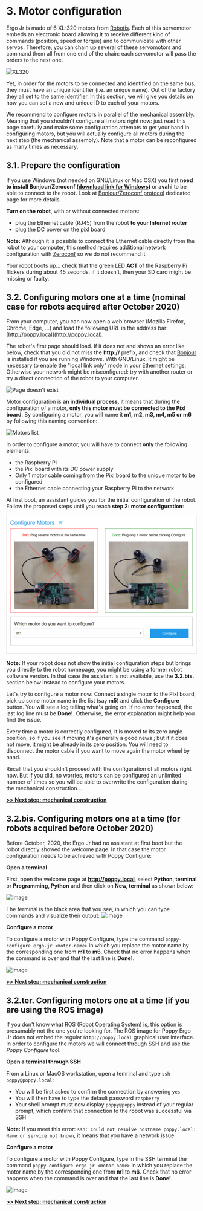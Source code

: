 # 3. Motor configuration

Ergo Jr is made of 6 XL-320 motors from [Robotis](http://www.robotis.us/dynamixel-xl-320/). Each of this servomotor embeds an electronic board allowing it to receive different kind of commands (position, speed or torque) and to communicate with other servos. Therefore, you can chain up several of these servomotors and command them all from one end of the chain: each servomotor will pass the orders to the next one.

<img src="img/assembly/xl_320.jpg" alt="XL320" height="150">

Yet, in order for the motors to be connected and identified on the same bus, they must have an unique identifier (i.e. an unique name). Out of the factory they all set to the same identifier. In this section, we will give you details on how you can set a new and unique ID to each of your motors.

We recommend to configure motors in parallel of the mechanical assembly. Meaning that you shouldn't configure all motors right now: just read this page carefully and make some configuration attempts to get your hand in configuring motors, but you will actually configure all motors during the next step (the mechanical assembly). Note that a motor can be reconfigured as many times as necessary.

## 3.1. Prepare the configuration

If you use Windows (not needed on GNU/Linux or Mac OSX) you first **need to install Bonjour/Zeroconf ([download link for Windows](https://support.apple.com/kb/DL999))** or **avahi** to be able to connect to the robot.
Look at [Bonjour/Zeroconf protocol](../../installation/install-zeroconf.md) dedicated page for more details.

**Turn on the robot**, with or without connected motors:

- plug the Ethernet cable (RJ45) from the robot **to your Internet router** 
- plug the DC power on the pixl board

**Note:** Although it is possible to connect the Ethernet cable directly from the robot to your computer, this method requires additional network configuration with [Zeroconf](../../installation/install-zeroconf.md) so we do not recommend it 

Your robot boots up... check that the green LED **ACT** of the Raspberry Pi flickers during about 45 seconds. If it doesn't, then your SD card might be missing or faulty.

## 3.2. Configuring motors one at a time (nominal case for robots acquired after October 2020)

From your computer, you can now open a web browser (Mozilla Firefox, Chrome, Edge, ...) and load the following URL in the address bar: [http://poppy.local](http://poppy.local).

The robot's first page should load. If it does not and shows an error like below, check that you did not miss the **http://** prefix, and check that [Bonjour](../../installation/install-zeroconf.md) is installed if you are running Windows. With GNU/Linux, it might be necessary to enable the "local link only" mode in your Ethernet settings. Otherwise your network might be misconfigured: try with another router or try a direct connection of the robot to your computer.

![Page doesn't exist](img/IHM/webpage_not_available.jpg)

Motor configuration is **an individual process**, it means that during the configuration of a motor, **only this motor must be connected to the Pixl board**. By configuring a motor, you will name it **m1, m2, m3, m4, m5 or m6** by following this naming convention:

<img src="img/assembly/motors.png" alt="Motors list" width="700">

In order to configure a motor, you will have to connect **only** the following elements:
* the Raspberry Pi
* the Pixl board with its DC power supply
* Only 1 motor cable coming from the Pixl board to the unique motor to be configured
* the Ethernet cable connecting your Raspberry Pi to the network

At first boot, an assistant guides you for the initial configuration of the robot. Follow the proposed steps until you reach **step 2: motor configuration**:

![The assistant for motor configuration](img/IHM/motor_config_assistant.png)

**Note:** If your robot does not show the initial configuration steps but brings you directly to the robot homepage, you might be using a former robot software version. In that case the assistant is not available, use the **3.2.bis.** section below instead to configure your motors.

Let's try to configure a motor now: Connect a single motor to the Pixl board, pick up some motor name in the list (say **m5**) and click the **Configure** button. You will see a log telling what's going on. If no error happened, the last log line must be **Done!**. Otherwise, the error explanation might help you find the issue.

Every time a motor is correctly configured, it is moved to its zero angle position, so if you see it moving it's generally a good news ; but if it does not move, it might be already in its zero position. You will need to disconnect the motor cable if you want to move again the motor wheel by hand.

Recall that you shouldn't proceed with the configuration of all motors right now. But if you did, no worries, motors can be configured an unlimited number of times so you will be able to overwrite the configuration during the mechanical construction...

[**>> Next step: mechanical construction**](mechanical-construction.md)

## 3.2.bis. Configuring motors one at a time (for robots acquired before October 2020)

Before October, 2020, the Ergo Jr had no assistant at first boot but the robot directly showed the welcome page. In that case the motor configuration needs to be achieved with Poppy Configure:

**Open a terminal**

First, open the welcome page at **http://poppy.local**, select **Python, terminal** or **Programming, Python** and then click on **New, terminal** as shown below:

![image](../../img/jupyter/open-terminal.jpg)

The terminal is the black area that you see, in which you can type commands and visualize their output:
![image](img/IHM/terminal_for_configuration.PNG)

**Configure a motor**

To configure a motor with Poppy Configure, type the command `poppy-configure ergo-jr <motor-name>` in which you replace the motor name by the corresponding one from **m1** to **m6**. Check that no error happens when the command is over and that the last line is **Done!**.

![image](img/IHM/poppy-configure-terminal-output.png)

[**>> Next step: mechanical construction**](mechanical-construction.md)

## 3.2.ter. Configuring motors one at a time (if you are using the ROS image)

If you don't know what ROS (Robot Operating System) is, this option is presumably not the one you're looking for. The ROS image for Poppy Ergo Jr does not embed the regular `http://poppy.local` graphical user interface. In order to configure the motors we will connect through SSH and use the *Poppy Configure* tool.

**Open a terminal through SSH**

From a Linux or MacOS workstation, open a temrinal and type `ssh poppy@poppy.local`:
* You will be first asked to confirm the connection by answering `yes`
* You will then have to type the default password `raspberry`
* Your shell prompt must now display `poppy@poppy` instead of your regular prompt, which confirm that connection to the robot was successful via SSH

**Note:**  If you meet this error: `ssh: Could not resolve hostname poppy.local: Name or service not known`, it means that you have a network issue.

**Configure a motor**

To configure a motor with Poppy Configure, type in the SSH terminal the command `poppy-configure ergo-jr <motor-name>` in which you replace the motor name by the corresponding one from **m1** to **m6**. Check that no error happens when the command is over and that the last line is **Done!**.

![image](img/IHM/poppy-configure-terminal-output.png)

[**>> Next step: mechanical construction**](mechanical-construction.md)